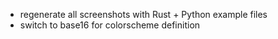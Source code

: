 - regenerate all screenshots with Rust + Python example files
- switch to base16 for colorscheme definition
